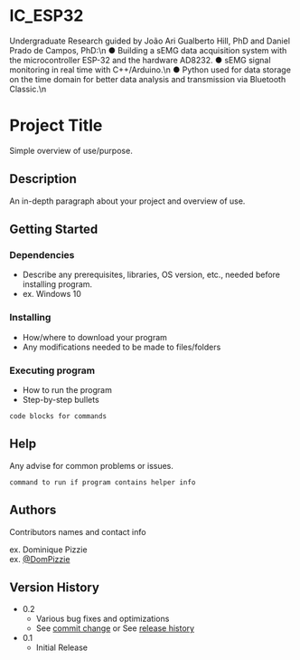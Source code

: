# IC_ESP32

Undergraduate Research guided by João Ari Gualberto Hill, PhD and Daniel Prado de Campos, PhD:\n
● Building a sEMG data acquisition system with the microcontroller ESP-32 and the
hardware AD8232.
● sEMG signal monitoring in real time with C++/Arduino.\n
● Python used for data storage on the time domain for better data analysis and transmission
via Bluetooth Classic.\n


# Project Title

Simple overview of use/purpose.

## Description

An in-depth paragraph about your project and overview of use.

## Getting Started

### Dependencies

* Describe any prerequisites, libraries, OS version, etc., needed before installing program.
* ex. Windows 10

### Installing

* How/where to download your program
* Any modifications needed to be made to files/folders

### Executing program

* How to run the program
* Step-by-step bullets
```
code blocks for commands
```

## Help

Any advise for common problems or issues.
```
command to run if program contains helper info
```

## Authors

Contributors names and contact info

ex. Dominique Pizzie  
ex. [@DomPizzie](https://twitter.com/dompizzie)

## Version History

* 0.2
    * Various bug fixes and optimizations
    * See [commit change]() or See [release history]()
* 0.1
    * Initial Release

